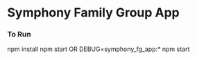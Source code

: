 # Symphony Family Group App
### To Run
npm install
npm start 
OR 
DEBUG=symphony_fg_app:* npm start
